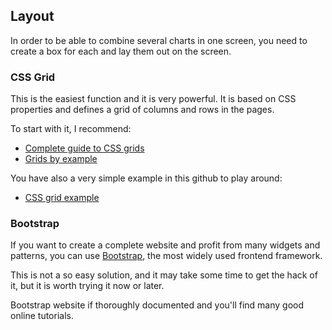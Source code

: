 ## Layout

In order to be able to combine several charts in one screen, you need to create a box for each and lay them out on the screen.

### CSS Grid

This is the easiest function and it is very powerful. It is based on CSS properties and defines a grid of columns and rows in the pages.

To start with it, I recommend:

- [Complete guide to CSS grids](https://css-tricks.com/snippets/css/complete-guide-grid/)
- [Grids by example](https://gridbyexample.com/examples/)
 
You have also a very simple example in this github to play around:

- [CSS grid example](CSSGrid.html)

### Bootstrap

If you want to create a complete website and profit from many widgets and patterns, you can use [Bootstrap](https://getbootstrap.com/), the most widely used frontend framework.

This is not a so easy solution, and it may take some time to get the hack of it, but it is worth trying it now or later.

Bootstrap website if thoroughly documented and you'll find many good online tutorials.



